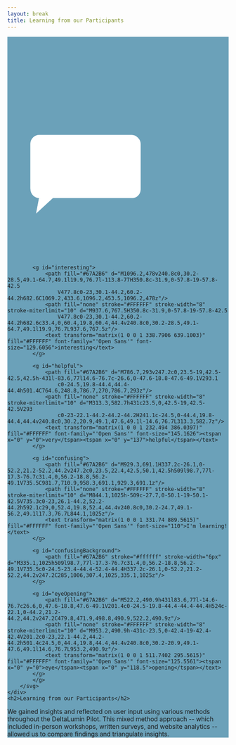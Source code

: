 ```yaml
---
layout: break
title: Learning from our Participants
---
```

<div id="learnings" class="section-break" style="background-color:#6ba1b9;">
	<div class="feedback show">
		<svg x="0px" y="0px" viewBox="0 0 1200 1200">
			<g id="learning">
				<path fill="#67A2B6" d="M718.7,579.8v247.2c0,23.5-19,42.5-42.5,42.5h-431l-83.6,77l14.6-76.7c-26.6,0-47.6-18.8-47.6-49.1V580c0-24.5,19.8-44.4,44.4-44.4h501.4C696.6,535.6,718.7,556.9,718.7,579.8z"/>
				<path fill="none" stroke="#FFFFFF" stroke-width="8" stroke-miterlimit="10" d="M245.3,869.5h431c23.5,0,42.5-19,42.5-42.5V579.8c0-23-22.1-44.2-44.2-44.2H173.1c-24.5,0-44.4,19.8-44.4,44.4v240.8c0,30.2,20.9,49.1,47.6,49.1l-14.6,76.7L245.3,869.5z"/>
				<text transform="matrix(1 0 0 1 200 756.4667)" fill="#FFFFFF" font-family="'Open Sans'" font-size="131.4421">unsure</text>
			</g>
			<g id="learningBackground">
				<path fill="#ffffff" stroke="#ffffff" stroke-width="6px" d="M173.1,535.6h501.4c22.1,0,44.2,21.2,44.2,44.2v247.2c0,23.5-19,42.5-42.5,42.5h-431l-83.6,77l14.6-76.7c-26.6,0-47.6-18.8-47.6-49.1V580C128.8,555.5,148.6,535.6,173.1,535.6z"/>
			</g>

			<g id="interesting">
				<path fill="#67A2B6" d="M1096.2,478v240.8c0,30.2-28.5,49.1-64.7,49.1l19.9,76.7l-113.8-77H350.8c-31.9,0-57.8-19-57.8-42.5
					V477.8c0-23,30.1-44.2,60.2-44.2h682.6C1069.2,433.6,1096.2,453.5,1096.2,478z"/>
				<path fill="none" stroke="#FFFFFF" stroke-width="8" stroke-miterlimit="10" d="M937.6,767.5H350.8c-31.9,0-57.8-19-57.8-42.5
					V477.8c0-23,30.1-44.2,60.2-44.2h682.6c33.4,0,60.4,19.8,60.4,44.4v240.8c0,30.2-28.5,49.1-64.7,49.1l19.9,76.7L937.6,767.5z"/>
				<text transform="matrix(1 0 0 1 338.7906 639.1003)" fill="#FFFFFF" font-family="'Open Sans'" font-size="129.6056">interesting</text>
			</g>

			<g id="helpful">
				<path fill="#67A2B6" d="M786.7,293v247.2c0,23.5-19,42.5-42.5,42.5h-431l-83.6,77l14.6-76.7c-26.6,0-47.6-18.8-47.6-49.1V293.1
					c0-24.5,19.8-44.4,44.4-44.4h501.4C764.6,248.8,786.7,270,786.7,293z"/>
				<path fill="none" stroke="#FFFFFF" stroke-width="8" stroke-miterlimit="10" d="M313.3,582.7h431c23.5,0,42.5-19,42.5-42.5V293
					c0-23-22.1-44.2-44.2-44.2H241.1c-24.5,0-44.4,19.8-44.4,44.4v240.8c0,30.2,20.9,49.1,47.6,49.1l-14.6,76.7L313.3,582.7z"/>
				<text transform="matrix(1 0 0 1 232.494 386.0397)" fill="#FFFFFF" font-family="'Open Sans'" font-size="145.1626"><tspan x="0" y="0">very</tspan><tspan x="0" y="137">helpful</tspan></text>
			</g>

			<g id="confusing">
				<path fill="#67A2B6" d="M929.3,691.1H337.2c-26.1,0-52.2,21.2-52.2,44.2v247.2c0,23.5,22.4,42.5,50.1,42.5h509l98.7,77l-17.3-76.7c31.4,0,56.2-18.8,56.2-49.1V735.5C981.7,710.9,958.3,691.1,929.3,691.1z"/>
				<path fill="none" stroke="#FFFFFF" stroke-width="8" stroke-miterlimit="10" d="M844.1,1025h-509c-27.7,0-50.1-19-50.1-42.5V735.3c0-23,26.1-44.2,52.2-44.2h592.1c29,0,52.4,19.8,52.4,44.4v240.8c0,30.2-24.7,49.1-56.2,49.1l17.3,76.7L844.1,1025z"/>
				<text transform="matrix(1 0 0 1 331.74 889.5615)" fill="#FFFFFF" font-family="'Open Sans'" font-size="110">I'm learning!</text>
			</g>

			<g id="confusingBackground">
				<path fill="#67A2B6" stroke="#ffffff" stroke-width="6px" d="M335.1,1025h509l98.7,77l-17.3-76.7c31.4,0,56.2-18.8,56.2-49.1V735.5c0-24.5-23.4-44.4-52.4-44.4H337.2c-26.1,0-52.2,21.2-52.2,44.2v247.2C285,1006,307.4,1025,335.1,1025z"/>
			</g>

			<g id="eyeOpening">
				<path fill="#67A2B6" d="M522.2,490.9h431l83.6,77l-14.6-76.7c26.6,0,47.6-18.8,47.6-49.1V201.4c0-24.5-19.8-44.4-44.4-44.4H524c-22.1,0-44.2,21.2-44.2,44.2v247.2C479.8,471.9,498.8,490.9,522.2,490.9z"/>
				<path fill="none" stroke="#FFFFFF" stroke-width="8" stroke-miterlimit="10" d="M953.2,490.9h-431c-23.5,0-42.4-19-42.4-42.4V201.2c0-23,22.1-44.2,44.2-44.2h501.4c24.5,0,44.4,19.8,44.4,44.4v240.8c0,30.2-20.9,49.1-47.6,49.1l14.6,76.7L953.2,490.9z"/>
				<text transform="matrix(1 0 0 1 511.7402 295.5615)" fill="#FFFFFF" font-family="'Open Sans'" font-size="125.5561"><tspan x="0" y="0">eye</tspan><tspan x="0" y="118.5">opening</tspan></text>
			</g>
			</g>
		</svg>
	</div>
	<h2>Learning from our Participants</h2>
</div>

<div class="sectionIntro">
	<p>We gained insights and reflected on user input using various methods throughout the DeltaLumin Pilot. This mixed method approach -- which included in-person workshops, written surveys, and website analytics -- allowed us to compare findings and triangulate insights.</p>
</div>
